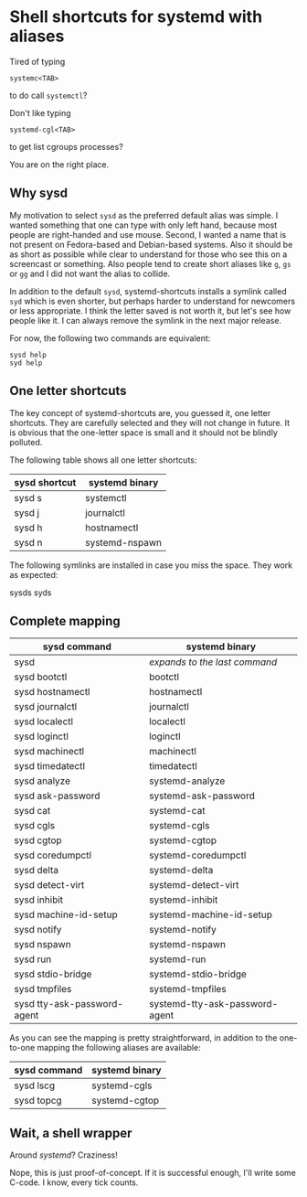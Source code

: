 Shell shortcuts for systemd with aliases
========================================

Tired of typing

    systemc<TAB>

to do call `systemctl`?

Don't like typing

    systemd-cgl<TAB>

to get list cgroups processes?

You are on the right place.

Why sysd
--------

My motivation to select `sysd` as the preferred default alias was simple. I
wanted something that one can type with only left hand, because most people are
right-handed and use mouse. Second, I wanted a name that is not present on
Fedora-based and Debian-based systems. Also it should be as short as possible
while clear to understand for those who see this on a screencast or something.
Also people tend to create short aliases like `g`, `gs` or `gg` and I did not
want the alias to collide.

In addition to the default `sysd`, systemd-shortcuts installs a symlink called
`syd` which is even shorter, but perhaps harder to understand for newcomers or
less appropriate. I think the letter saved is not worth it, but let's see how
people like it. I can always remove the symlink in the next major release.

For now, the following two commands are equivalent:

    sysd help
    syd help

One letter shortcuts
--------------------

The key concept of systemd-shortcuts are, you guessed it, one letter shortcuts.
They are carefully selected and they will not change in future. It is obvious
that the one-letter space is small and it should not be blindly polluted.

The following table shows all one letter shortcuts:

| sysd shortcut | systemd binary |
| ------------- | -------------- |
| sysd s | systemctl |
| sysd j | journalctl |
| sysd h | hostnamectl |
| sysd n | systemd-nspawn |

The following symlinks are installed in case you miss the space. They work as expected:

  sysds
  syds

Complete mapping
----------------

| sysd command | systemd binary |
| ------------ | -------------- |
| sysd | *expands to the last command* |
| sysd bootctl | bootctl |
| sysd hostnamectl | hostnamectl |
| sysd journalctl | journalctl |
| sysd localectl | localectl |
| sysd loginctl | loginctl |
| sysd machinectl | machinectl |
| sysd timedatectl | timedatectl |
| sysd analyze | systemd-analyze |
| sysd ask-password | systemd-ask-password |
| sysd cat | systemd-cat |
| sysd cgls | systemd-cgls |
| sysd cgtop | systemd-cgtop |
| sysd coredumpctl | systemd-coredumpctl |
| sysd delta | systemd-delta |
| sysd detect-virt | systemd-detect-virt |
| sysd inhibit | systemd-inhibit |
| sysd machine-id-setup | systemd-machine-id-setup |
| sysd notify | systemd-notify |
| sysd nspawn | systemd-nspawn |
| sysd run | systemd-run |
| sysd stdio-bridge | systemd-stdio-bridge |
| sysd tmpfiles | systemd-tmpfiles |
| sysd tty-ask-password-agent | systemd-tty-ask-password-agent |

As you can see the mapping is pretty straightforward, in addition to the
one-to-one mapping the following aliases are available:

| sysd command | systemd binary |
| ------------ | -------------- |
| sysd lscg | systemd-cgls |
| sysd topcg | systemd-cgtop |

Wait, a shell wrapper
---------------------

Around *systemd*? Craziness!

Nope, this is just proof-of-concept. If it is successful enough, I'll write some C-code. I know, every tick counts.

